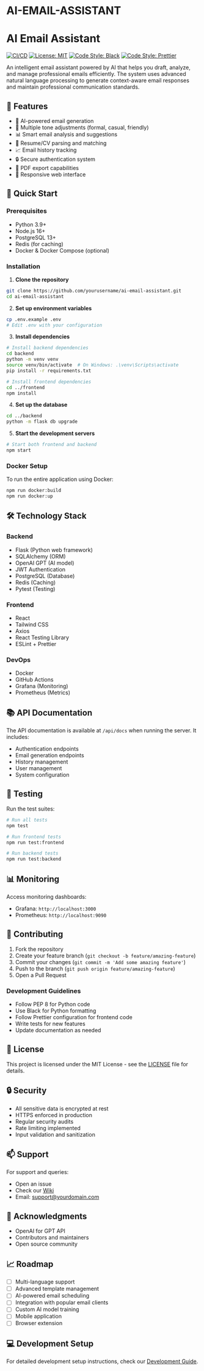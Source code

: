 # AI-EMAIL-ASSISTANT 
# AI Email Assistant

[![CI/CD](https://github.com/yourusername/ai-email-assistant/actions/workflows/ci.yml/badge.svg)](https://github.com/yourusername/ai-email-assistant/actions/workflows/ci.yml)
[![License: MIT](https://img.shields.io/badge/License-MIT-yellow.svg)](https://opensource.org/licenses/MIT)
[![Code Style: Black](https://img.shields.io/badge/code%20style-black-000000.svg)](https://github.com/psf/black)
[![Code Style: Prettier](https://img.shields.io/badge/code_style-prettier-ff69b4.svg)](https://prettier.io/)

An intelligent email assistant powered by AI that helps you draft, analyze, and manage professional emails efficiently. The system uses advanced natural language processing to generate context-aware email responses and maintain professional communication standards.

## 🌟 Features

- 🤖 AI-powered email generation
- 📝 Multiple tone adjustments (formal, casual, friendly)
- 📊 Smart email analysis and suggestions
- 📎 Resume/CV parsing and matching
- 📈 Email history tracking
- 🔒 Secure authentication system
- 📑 PDF export capabilities
- 📱 Responsive web interface

## 🚀 Quick Start

### Prerequisites

- Python 3.9+
- Node.js 16+
- PostgreSQL 13+
- Redis (for caching)
- Docker & Docker Compose (optional)

### Installation

1. **Clone the repository**

```bash
git clone https://github.com/yourusername/ai-email-assistant.git
cd ai-email-assistant
```

2. **Set up environment variables**

```bash
cp .env.example .env
# Edit .env with your configuration
```

3. **Install dependencies**

```bash
# Install backend dependencies
cd backend
python -m venv venv
source venv/bin/activate  # On Windows: .\venv\Scripts\activate
pip install -r requirements.txt

# Install frontend dependencies
cd ../frontend
npm install
```

4. **Set up the database**

```bash
cd ../backend
python -m flask db upgrade
```

5. **Start the development servers**

```bash
# Start both frontend and backend
npm start
```

### Docker Setup

To run the entire application using Docker:

```bash
npm run docker:build
npm run docker:up
```

## 🛠️ Technology Stack

### Backend

- Flask (Python web framework)
- SQLAlchemy (ORM)
- OpenAI GPT (AI model)
- JWT Authentication
- PostgreSQL (Database)
- Redis (Caching)
- Pytest (Testing)

### Frontend

- React
- Tailwind CSS
- Axios
- React Testing Library
- ESLint + Prettier

### DevOps

- Docker
- GitHub Actions
- Grafana (Monitoring)
- Prometheus (Metrics)

## 📚 API Documentation

The API documentation is available at `/api/docs` when running the server. It includes:

- Authentication endpoints
- Email generation endpoints
- History management
- User management
- System configuration

## 🧪 Testing

Run the test suites:

```bash
# Run all tests
npm test

# Run frontend tests
npm run test:frontend

# Run backend tests
npm run test:backend
```

## 📊 Monitoring

Access monitoring dashboards:

- Grafana: `http://localhost:3000`
- Prometheus: `http://localhost:9090`

## 🤝 Contributing

1. Fork the repository
2. Create your feature branch (`git checkout -b feature/amazing-feature`)
3. Commit your changes (`git commit -m 'Add some amazing feature'`)
4. Push to the branch (`git push origin feature/amazing-feature`)
5. Open a Pull Request

### Development Guidelines

- Follow PEP 8 for Python code
- Use Black for Python formatting
- Follow Prettier configuration for frontend code
- Write tests for new features
- Update documentation as needed

## 📝 License

This project is licensed under the MIT License - see the [LICENSE](LICENSE) file for details.

## 🔒 Security

- All sensitive data is encrypted at rest
- HTTPS enforced in production
- Regular security audits
- Rate limiting implemented
- Input validation and sanitization

## 📫 Support

For support and queries:

- Open an issue
- Check our [Wiki](https://github.com/yourusername/ai-email-assistant/wiki)
- Email: support@yourdomain.com

## 🙏 Acknowledgments

- OpenAI for GPT API
- Contributors and maintainers
- Open source community

## 📈 Roadmap

- [ ] Multi-language support
- [ ] Advanced template management
- [ ] AI-powered email scheduling
- [ ] Integration with popular email clients
- [ ] Custom AI model training
- [ ] Mobile application
- [ ] Browser extension

## 💻 Development Setup

For detailed development setup instructions, check our [Development Guide](docs/DEVELOPMENT.md).
